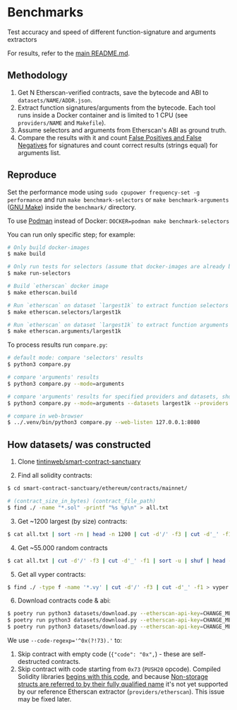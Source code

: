# Benchmarks

Test accuracy and speed of different function-signature and arguments extractors

For results, refer to the [main README.md](../README.md#Benchmark).

## Methodology
1. Get N Etherscan-verified contracts, save the bytecode and ABI to `datasets/NAME/ADDR.json`.
2. Extract function signatures/arguments from the bytecode. Each tool runs inside a Docker container and is limited to 1 CPU (see `providers/NAME` and `Makefile`).
3. Assume selectors and arguments from Etherscan's ABI as ground truth.
4. Compare the results with it and count [False Positives and False Negatives](https://en.wikipedia.org/wiki/False_positives_and_false_negatives) for signatures and count correct results (strings equal) for arguments list.

## Reproduce
Set the performance mode using `sudo cpupower frequency-set -g performance` and run `make benchmark-selectors` or `make benchmark-arguments` ([GNU Make](https://www.gnu.org/software/make/)) inside the `benchmark/` directory.

To use [Podman](https://podman.io/) instead of Docker: `DOCKER=podman make benchmark-selectors`


You can run only specific step; for example:
```sh
# Only build docker-images
$ make build

# Only run tests for selectors (assume that docker-images are already built)
$ make run-selectors

# Build `etherscan` docker image
$ make etherscan.build

# Run `etherscan` on dataset `largest1k` to extract function selectors
$ make etherscan.selectors/largest1k

# Run `etherscan` on dataset `largest1k` to extract function arguments
$ make etherscan.arguments/largest1k
```

To process results run `compare.py`:
```sh
# default mode: compare 'selectors' results
$ python3 compare.py

# compare 'arguments' results
$ python3 compare.py --mode=arguments

# compare 'arguments' results for specified providers and datasets, show errors
$ python3 compare.py --mode=arguments --datasets largest1k --providers etherscan evmole-py --show-errors

# compare in web-browser
$ ../.venv/bin/python3 compare.py --web-listen 127.0.0.1:8080 
```


## How datasets/ was constructed

1. Clone [tintinweb/smart-contract-sanctuary](https://github.com/tintinweb/smart-contract-sanctuary)

2. Find all solidity contracts:
```sh
$ cd smart-contract-sanctuary/ethereum/contracts/mainnet/

# (contract_size_in_bytes) (contract_file_path)
$ find ./ -name "*.sol" -printf "%s %p\n" > all.txt
```

3. Get ~1200 largest (by size) contracts:
```sh
$ cat all.txt | sort -rn | head -n 1200 | cut -d'/' -f3 | cut -d'_' -f1 > top.txt
```

4. Get ~55.000 random contracts
```sh
$ cat all.txt | cut -d'/' -f3 | cut -d'_' -f1 | sort -u | shuf | head -n 55000 > random.txt
```

5. Get all vyper contracts:
```sh
$ find ./ -type f -name '*.vy' | cut -d'/' -f3 | cut -d'_' -f1 > vyper.txt
```

6. Download contracts code & abi:
```sh
$ poetry run python3 datasets/download.py --etherscan-api-key=CHANGE_ME --addrs-list=top.txt --out-dir=datasets/largest1k --limit=1000 --code-regexp='^0x(?!73).'
$ poetry run python3 datasets/download.py --etherscan-api-key=CHANGE_ME --addrs-list=random.txt --out-dir=datasets/random50k --limit=50000 --code-regexp='^0x(?!73).'
$ poetry run python3 datasets/download.py --etherscan-api-key=CHANGE_ME --addrs-list=vyper.txt --out-dir=datasets/vyper --code-regexp='^0x(?!73).'
```

We use `--code-regexp='^0x(?!73).'` to:
1. Skip contract with empty code (`{"code": "0x",`) - these are self-destructed contracts.
2. Skip contract with code starting from `0x73` (`PUSH20` opcode).
Compiled Solidity libraries [begins with this code](https://docs.soliditylang.org/en/v0.8.23/contracts.html#call-protection-for-libraries), and because [Non-storage structs are referred to by their fully qualified name](https://docs.soliditylang.org/en/v0.8.23/contracts.html#function-signatures-and-selectors-in-libraries) it's not yet supported by our reference Etherscan extractor (`providers/etherscan`). This issue may be fixed later.
